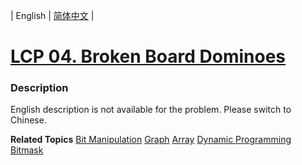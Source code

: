 | English | [简体中文](README.md) |

# [LCP 04. Broken Board Dominoes](https://leetcode.cn/problems/broken-board-dominoes)
 ### Description
<p>English description is not available for the problem. Please switch to Chinese.</p>

**Related Topics**  [Bit Manipulation](https://leetcode.cn/tag/bit-manipulation) [Graph](https://leetcode.cn/tag/graph) [Array](https://leetcode.cn/tag/array) [Dynamic Programming](https://leetcode.cn/tag/dynamic-programming) [Bitmask](https://leetcode.cn/tag/bitmask) 